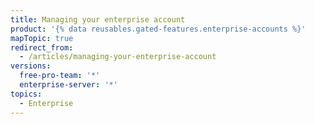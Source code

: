 ```yaml
---
title: Managing your enterprise account
product: '{% data reusables.gated-features.enterprise-accounts %}'
mapTopic: true
redirect_from:
  - /articles/managing-your-enterprise-account
versions:
  free-pro-team: '*'
  enterprise-server: '*'
topics:
  - Enterprise
---
```


